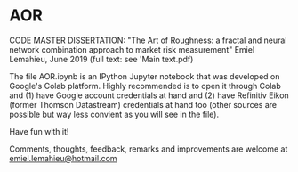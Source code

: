 # AOR
CODE MASTER DISSERTATION:
"The Art of Roughness: a fractal and neural network combination approach to market risk measurement" 
Emiel Lemahieu, June 2019 (full text: see 'Main text.pdf)

The file AOR.ipynb is an IPython Jupyter notebook that was developed on Google's Colab platform.
Highly recommended is to open it through Colab and (1) have Google account credentials at hand
and (2) have Refinitiv Eikon (former Thomson Datastream) credentials at hand too (other sources
are possible but way less convient as you will see in the file).

Have fun with it!

Comments, thoughts, feedback, remarks and improvements are welcome at emiel.lemahieu@hotmail.com
